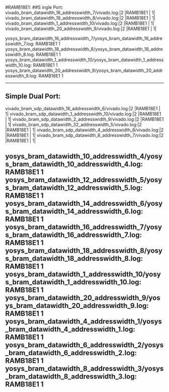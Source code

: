 #RAMB18E1:
##S ingle Port:
vivado_bram_datawidth_16_addresswidth_7/vivado.log:|2     |RAMB18E1 |     1|
vivado_bram_datawidth_18_addresswidth_8/vivado.log:|2     |RAMB18E1 |     1|
vivado_bram_datawidth_1_addresswidth_10/vivado.log:|2     |RAMB18E1 |     1|
vivado_bram_datawidth_20_addresswidth_9/vivado.log:|2     |RAMB18E1 |     1|

yosys_bram_datawidth_16_addresswidth_7/yosys_bram_datawidth_16_addresswidth_7.log:     RAMB18E1                        1
yosys_bram_datawidth_18_addresswidth_8/yosys_bram_datawidth_18_addresswidth_8.log:     RAMB18E1                        1
yosys_bram_datawidth_1_addresswidth_10/yosys_bram_datawidth_1_addresswidth_10.log:     RAMB18E1                        1
yosys_bram_datawidth_20_addresswidth_9/yosys_bram_datawidth_20_addresswidth_9.log:     RAMB18E1                        1

-------------------------------------------------------------------------------------------------------------------------

## Simple Dual Port:
vivado_bram_sdp_datawidth_16_addresswidth_6/vivado.log:|2     |RAMB18E1 |     1|
vivado_bram_sdp_datawidth_1_addresswidth_10/vivado.log:|2     |RAMB18E1 |     1|
vivado_bram_sdp_datawidth_2_addresswidth_9/vivado.log:|2     |RAMB18E1 |     1|
vivado_bram_sdp_datawidth_32_addresswidth_5/vivado.log:|2     |RAMB18E1 |     1|
vivado_bram_sdp_datawidth_4_addresswidth_8/vivado.log:|2     |RAMB18E1 |     1|
vivado_bram_sdp_datawidth_8_addresswidth_7/vivado.log:|2     |RAMB18E1 |     1|

yosys_bram_datawidth_10_addresswidth_4/yosys_bram_datawidth_10_addresswidth_4.log:     RAMB18E1                        1
yosys_bram_datawidth_12_addresswidth_5/yosys_bram_datawidth_12_addresswidth_5.log:     RAMB18E1                        1
yosys_bram_datawidth_14_addresswidth_6/yosys_bram_datawidth_14_addresswidth_6.log:     RAMB18E1                        1
yosys_bram_datawidth_16_addresswidth_7/yosys_bram_datawidth_16_addresswidth_7.log:     RAMB18E1                        1
yosys_bram_datawidth_18_addresswidth_8/yosys_bram_datawidth_18_addresswidth_8.log:     RAMB18E1                        1
yosys_bram_datawidth_1_addresswidth_10/yosys_bram_datawidth_1_addresswidth_10.log:     RAMB18E1                        1
yosys_bram_datawidth_20_addresswidth_9/yosys_bram_datawidth_20_addresswidth_9.log:     RAMB18E1                        1
yosys_bram_datawidth_4_addresswidth_1/yosys_bram_datawidth_4_addresswidth_1.log:     RAMB18E1                        1
yosys_bram_datawidth_6_addresswidth_2/yosys_bram_datawidth_6_addresswidth_2.log:     RAMB18E1                        1
yosys_bram_datawidth_8_addresswidth_3/yosys_bram_datawidth_8_addresswidth_3.log:     RAMB18E1                        1
------------------------------------------------------------------------------------------------------------------------

